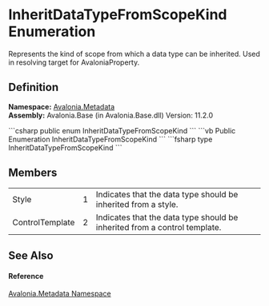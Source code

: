 # InheritDataTypeFromScopeKind Enumeration


Represents the kind of scope from which a data type can be inherited. Used in resolving target for AvaloniaProperty.



## Definition
**Namespace:** <a href="N_Avalonia_Metadata">Avalonia.Metadata</a>  
**Assembly:** Avalonia.Base (in Avalonia.Base.dll) Version: 11.2.0

<Tabs groupId="api-code-preview">
<TabItem value="csharp" label="C#">
```csharp
public enum InheritDataTypeFromScopeKind
```
</TabItem>
<TabItem value="vb" label="VB">
```vb
Public Enumeration InheritDataTypeFromScopeKind
```
</TabItem>
<TabItem value="fsharp" label="F#">
```fsharp
type InheritDataTypeFromScopeKind
```
</TabItem>
</Tabs>



## Members
<table>
<tr>
<td>Style</td>
<td>1</td>
<td>Indicates that the data type should be inherited from a style.</td>
</tr>
<tr>
<td>ControlTemplate</td>
<td>2</td>
<td>Indicates that the data type should be inherited from a control template.</td>
</tr>
</table>

## See Also


#### Reference
<a href="N_Avalonia_Metadata">Avalonia.Metadata Namespace</a>  

